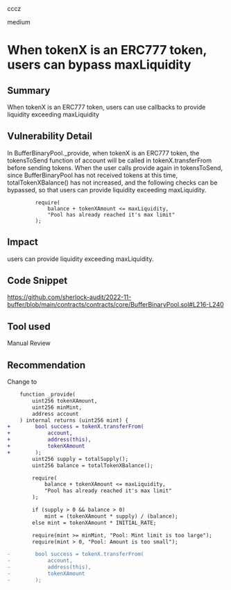 cccz

medium

# When tokenX is an ERC777 token, users can bypass maxLiquidity

## Summary
When tokenX is an ERC777 token, users can use callbacks to provide liquidity exceeding maxLiquidity
## Vulnerability Detail
In BufferBinaryPool._provide, when tokenX is an ERC777 token, the tokensToSend function of account will be called in tokenX.transferFrom before sending tokens. When the user calls provide again in tokensToSend, since BufferBinaryPool has not received tokens at this time, totalTokenXBalance() has not increased, and the following checks can be bypassed, so that users can provide liquidity exceeding maxLiquidity.
```solidity
         require(
             balance + tokenXAmount <= maxLiquidity,
             "Pool has already reached it's max limit"
         );
```
## Impact
users can provide liquidity exceeding maxLiquidity.

## Code Snippet
https://github.com/sherlock-audit/2022-11-buffer/blob/main/contracts/contracts/core/BufferBinaryPool.sol#L216-L240
## Tool used

Manual Review

## Recommendation
Change to
```diff
    function _provide(
        uint256 tokenXAmount,
        uint256 minMint,
        address account
    ) internal returns (uint256 mint) {
+        bool success = tokenX.transferFrom(
+            account,
+            address(this),
+            tokenXAmount
+        );
        uint256 supply = totalSupply();
        uint256 balance = totalTokenXBalance();

        require(
            balance + tokenXAmount <= maxLiquidity,
            "Pool has already reached it's max limit"
        );

        if (supply > 0 && balance > 0)
            mint = (tokenXAmount * supply) / (balance);
        else mint = tokenXAmount * INITIAL_RATE;

        require(mint >= minMint, "Pool: Mint limit is too large");
        require(mint > 0, "Pool: Amount is too small");

-        bool success = tokenX.transferFrom(
-            account,
-            address(this),
-            tokenXAmount
-        );
```
